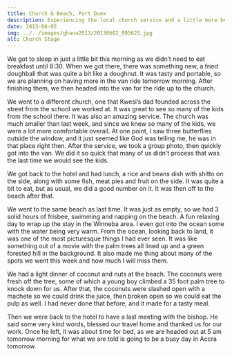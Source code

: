 ```yaml
---
title: Church & Beach, Part Duex
description: Experiencing the local church service and a little more beach time
date: 2013-06-02
img: ../../images/ghana2013/20130602_095625.jpg
alt: Church Stage
---
```


We got to sleep in just a little bit this morning as we didn’t need to eat breakfast until 8:30. When we got there, there was something new, a fried doughball that was quite a bit like a doughnut. It was tasty and portable, so we are planning on having more in the van ride tomorrow morning. After finishing them, we then headed into the van for the ride up to the church.

We went to a different church, one that Kwesi’s dad founded across the street from the school we worked at. It was great to see so many of the kids from the school there. It was also an amazing service. The church was much smaller than last week, and since we knew so many of the kids, we were a lot more comfortable overall. At one point, I saw three butterflies outside the window, and it just seemed like God was telling me, he was in that place right then. After the service, we took a group photo, then quickly got into the van. We did it so quick that many of us didn’t process that was the last time we would see the kids.

We got back to the hotel and had lunch, a rice and beans dish with shitto on the side, along with some fish, meat pies and fruit on the side. It was quite a bit to eat, but as usual, we did a good number on it. It was then off to the beach after that.

We went to the same beach as last time. It was just as empty, so we had 3 solid hours of frisbee, swimming and napping on the beach. A fun relaxing day to wrap up the stay in the Winneba area. I even got into the ocean some with the water being very warm. From the ocean, looking back to land, it was one of the most picturesque things I had ever seen. It was like something out of a movie with the palm trees all lined up and a green forested hill in the background. It also made me thing about many of the spots we went this week and how much I will miss them.

We had a light dinner of coconut and nuts at the beach. The coconuts were fresh off the tree, some of which a young boy climbed a 35 foot palm tree to knock down for us. After that, the coconuts were slashed open with a machete so we could drink the juice, then broken open so we could eat the pulp as well. I had never done that before, and it made for a tasty meal.

Then we were back to the hotel to have a last meeting with the bishop. He said some very kind words, blessed our travel home and thanked us for our work. Once he left, it was about time for bed, as we are headed out at 5 am tomorrow morning for what we are told is going to be a busy day in Accra tomorrow.